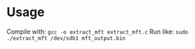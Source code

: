 # Usage

Compile with: `gcc -o extract_mft extract_mft.c`
Run like: `sudo ./extract_mft /dev/sdb1 mft_output.bin`
